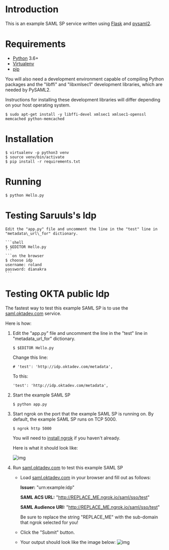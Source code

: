 # Introduction

This is an example SAML SP service written using [Flask](http://flask.pocoo.org/) and [pysaml2](https://github.com/rohe/pysaml2).

# Requirements

-   [Python](https://www.python.org/) 3.6+
-   [Virtualenv](https://virtualenv.pypa.io/en/latest/)
-   [pip](https://pip.pypa.io/en/stable/)

You will also need a development environment capable of compiling
Python packages and the "libffi" and "libxmlsec1" development
libraries, which are needed by PySAML2.

Instructions for installing these development libraries will differ
depending on your host operating system.

```shell
$ sudo apt-get install -y libffi-devel xmlsec1 xmlsec1-openssl memcached python-memcached
```

# Installation

```shell
$ virtualenv -p python3 venv
$ source venv/bin/activate
$ pip install -r requirements.txt 
```

# Running

 ```shell
$ python Hello.py 
 ```
# Testing Saruuls's Idp

    Edit the "app.py" file and uncomment the line in the "test" line in "metadata\_url\_for" dictionary.
    
    ```shell
    $ $EDITOR Hello.py
    ```
    ```on the browser
    $ choose idp
	username: roland
	password: dianakra
    ```

# Testing OKTA public Idp

The fastest way to test this example SAML SP is to use the [saml.oktadev.com](http://saml.oktadev.com/) service.

Here is how:

1.  Edit the "app.py" file and uncomment the line in the "test" line in "metadata\_url\_for" dictionary.
    
    ```shell
    $ $EDITOR Hello.py
    ```
    
    Change this line:
    
    ```shell
    # 'test': 'http://idp.oktadev.com/metadata',                                                                                                
    ```
    
    To this:
    
    ```shell
    'test': 'http://idp.oktadev.com/metadata',
    ```
2.  Start the example SAML SP
    
    ```shell
    $ python app.py
    ```
3.  Start ngrok on the port that the example SAML SP is running on. By default, the example SAML SP runs on TCP 5000.
    
    ```shell
    $ ngrok http 5000
    ```
    
    You will need to [install ngrok](https://ngrok.com/download) if you haven't already.
    
    Here is what it should look like:
    
    ![img](./docs/_static/ngrok.png "A screenshot of ngrok 2.0 running")
4.  Run [saml.oktadev.com](http://saml.oktadev.com) to test this example SAML SP
    -   Load [saml.oktadev.com](http://saml.oktadev.com) in your browser and fill out as follows:
        
        **Issuer:** "urn:example:idp"
        
        **SAML ACS URL:** "<http://REPLACE_ME.ngrok.io/saml/sso/test>"
        
        **SAML Audience URI:** "<http://REPLACE_ME.ngrok.io/saml/sso/test>"
        
        Be sure to replace the string "REPLACE\_ME" with the sub-domain that ngrok selected for you!
    -   Click the "Submit" button.
    -   Your output should look like the image below:
        ![img](./docs/_static/validation-success.png)
